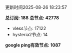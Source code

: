更新时间2025-08-26 18:23:57

**总订阅: 188**
**总节点: 42778**
- vless节点: 17122
- hysteria2节点: 14

**google ping有效节点: 1087**
